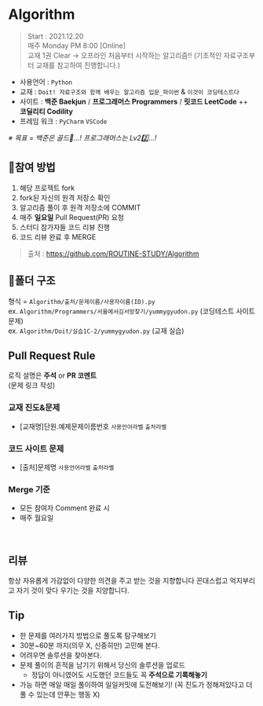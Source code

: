 # Algorithm
> Start : 2021.12.20 </br>
> 매주 Monday PM 8:00 [Online] </br>
> 교재 1권 Clear → 오프라인
처음부터 시작하는 알고리즘!!
(기초적인 자료구조부터 교재를 참고하여 진행합니다.)

- 사용언어 : `Python`
- 교재 : `Doit! 자료구조와 함께 배우는 알고리즘 입문_파이썬` & `이것이 코딩테스트다`
- 사이트 : **백준 Baekjun** / **프로그래머스 Programmers** / **릿코드 LeetCode** ++ **코딜리티 Codility**
- 프레임 워크 : `PyCharm` `VSCode`

_※ 목표 = 백준은 골드🏅...! 프로그래머스는 Lv22️⃣...!_

## 🤗참여 방법
1. 해당 프로젝트 fork
2. fork된 자신의 원격 저장소 확인
3. 알고리즘 풀이 후 원격 저장소에 COMMIT
4. 매주 **일요일** Pull Request(PR) 요청
5. 스터디 참가자들 코드 리뷰 진행
6. 코드 리뷰 완료 후 MERGE

> 출처 : https://github.com/ROUTINE-STUDY/Algorithm

## 📒폴더 구조
형식 = `Algorithm/출처/문제이름/사용자이름(ID).py` </br>
ex. `Algorithm/Programmers/서울에서김서방찾기/yummygyudon.py` (코딩테스트 사이트 문제)  
ex. `Algorithm/Doit/실습1C-2/yummygyudon.py` (교재 실습)


## Pull Request Rule
로직 설명은 **주석** or **PR 코멘트** </br>
(문제 링크 작성)

### 교재 진도&문제
- [교재명]단원.예제문제이름번호 `사용언어라벨` `출처라벨`

### 코드 사이트 문제
- [출처]문제명 `사용언어라벨` `출처라벨`

### Merge 기준
- 모든 참여자 Comment 완료 시
- 매주 월요일
</br>

## 리뷰
항상 자유롭게 가감없이 다양한 의견을 주고 받는 것을 지향합니다
꼰대스럽고 억지부리고 자기 것이 맞다 우기는 것을 지양합니다.

## Tip
- 한 문제를 여러가지 방법으로 풀도록 탐구해보기
- 30분~60분 까지(의무 X, 신중히만) 고민해 본다.
- 어려우면 솔루션을 찾아본다.
- 문제 풀이의 흔적을 남기기 위해서 당신의 솔루션을 업로드
  - 정답이 아니였어도 시도했던 코드들도 꼭 **주석으로 기록해놓기**
- 가능 하면 매일 매일 풀이하여 일일커밋에 도전해보기! (꼭 진도가 정해져있다고 더 풀 수 있는데 안푸는 행동 X)
